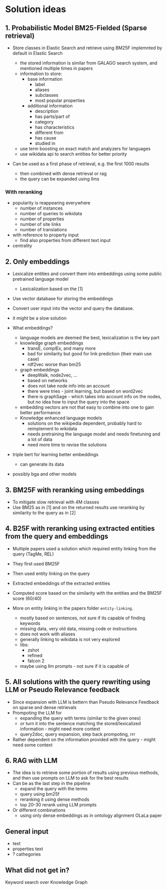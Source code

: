 # Solution ideas

## 1. Probabilistic Model BM25-Fielded (Sparse retrieval)

- Store classes in Elastic Search and retrieve using BM25F implemnted by default in Elastic Search
  - the stored information is similar from GALAGO search system, and mentioned multiple times in papers
  - information to store:
    - base information
      - label
      - aliases
      - subclasses
      - most popular properties
    - additional information
      - description
      - has parts/part of
      - category
      - has characteristics
      - different from
      - has cause 
      - studied in
  - use term boosting on exact match and analyzers for languages
  - use wikidata api to search entities for better priority

- Can be used as a first phase of retrieval, e.g. the first 1000 results
  - then combined with dense retrieval or rag
  - the query can be expanded using llms

### With reranking

- popularity is reappearing everywhere
  - number of instances
  - number of queries to wikidata
  - number of properties
  - number of site links
  - number of translations
- with reference to property input
  - find also properties from different text input
- centrality

## 2. Only embeddings

- Lexicalize entities and convert them into embeddings using some public pretrained language model
  - Lexicalization based on the [1]
- Use vector database for storing the embeddings
- Convert user input into the vector and query the database.
- it might be a slow solution

- What embeddings?
  - language models are deemed the best, lexicalization is the key part
  - knowledge graph embeddings
    - transE, complEx, and many more
    - bad for similarity but good for link prediction (their main use case)
    - rdf2vec worse than bm25
  - graph embeddings
    - deepWalk, node2vec, ...
    - based on networks
    - does not take node info into an account
    - there were tries - joint learning, but based on word2vec
    - there is graphSage - which takes into account info on the nodes, but no idea how to input the query into the space
  - embedding vectors are not that easy to combine into one to gain better performance
  - Knowledge enhanced language models
    - solutions on the wikipedia dependent, probably hard to reimplement to wikidata
    - needs pretraining the language model and needs finetuning and a lot of data
    - need more time to revise the solutions

- triple bert for learning better embeddings
  - can generate its data
- possibly bga and other models 

## 3. BM25F with reranking using embeddings

- To mitigate slow retrieval with 4M classes
- Use BM25 as in [1] and on the returned results use reranking by similarity to the query as in [2]

## 4. B25F with reranking using extracted entities from the query and embeddings

- Multiple papers used a solution which required entity linking from the query (TagMe, REL)
- They first used BM25F
- Then used entity linking on the query
- Extracted embeddings of the extracted entities
- Computed score based on the similarity with the entities and the BM25F score (60/40)

- More on entity linking in the papers folder `entity-linking`.
    - mostly based on sentences, not sure if its capable of finding keywords
    - missing data, very old data, missing code or instructions
    - does not work with aliases
    - generally linking to wikidata is not very explored
    - libs:
      - zshot
      - refined
      - falcon 2
    - maybe using llm prompts - not sure if it is capable of

## 5. All solutions with the query rewriting using LLM or Pseudo Relevance feedback

- Since expansion with LLM is bettern than Pseudo Relevance Feedback on sparse and dense retrievals
- Prompoting the LLM for
  - expanding the query with terms (similar to the given ones) 
  - or turn it into the sentence matching the stored/lexicalized information - might need more context
  - query2doc, query expansion, step back prompoting, rrr
- Rather dependent on the information provided with the query - might need some context

## 6. RAG with LLM

- The idea is to retrieve some portion of results using previous methods, and then use prompts on LLM to ask for the best results
- Can be as the last step in the pipeline 
  - expand the query with the terms
  - query using bm25f
  - reranking it using dense methods
  - top 20-30 rerank using LLM prompts
- Or different combinations
  - using only dense embeddings as in ontology alignment OLaLa paper

## General input

- text
- properties text
- ? cathegories

## What did not get in?

Keyword search over Knowledge Graph


